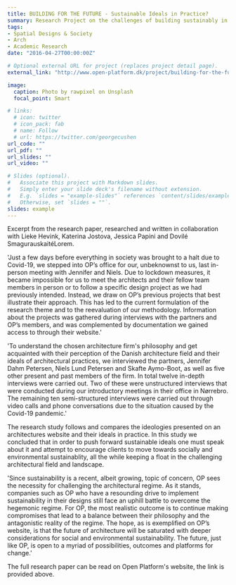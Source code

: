 ```yaml
---
title: BUILDING FOR THE FUTURE - Sustainable Ideals in Practice? 
summary: Research Project on the challenges of building sustainably in Denmark 
tags:
- Spatial Designs & Society
- Arch
- Academic Research
date: "2016-04-27T00:00:00Z"

# Optional external URL for project (replaces project detail page).
external_link: "http://www.open-platform.dk/project/building-for-the-future"

image:
  caption: Photo by rawpixel on Unsplash
  focal_point: Smart

# links:
  # icon: twitter
  # icon_pack: fab
  # name: Follow
  # url: https://twitter.com/georgecushen
url_code: ""
url_pdf: ""
url_slides: ""
url_video: ""

# Slides (optional).
#   Associate this project with Markdown slides.
#   Simply enter your slide deck's filename without extension.
#   E.g. `slides = "example-slides"` references `content/slides/example-slides.md`.
#   Otherwise, set `slides = ""`.
slides: example
---
```


Excerpt from the research paper, researched and written in collaboration with Lieke Hevink, Katerina Jostova, Jessica Papini and Dovilé SmagurauskaitéLorem. 

'Just a few days before everything in society was brought to a halt due to Covid-19, we stepped into OP’s office for our, unbeknownst to us, last in-person meeting with Jennifer and Niels. Due to lockdown measures, it became impossible for us to meet the architects and their fellow team members in person or to follow a specific design project as we had previously intended. Instead, we draw on OP’s previous projects that best illustrate their approach. This has led to the current formulation of the research theme and to the reevaluation of our methodology. Information about the projects was gathered during interviews with the partners and OP’s members, and was complemented by documentation we gained access to through their website.'

'To understand the chosen architecture firm's philosophy and get acquainted with their perception of the Danish architecture field and their ideals of architectural practices, we interviewed the partners, Jennifer Dahm Petersen, Niels Lund Petersen and Skafte Aymo-Boot, as well as five other present and past members of the firm. In total twelve in-depth interviews were carried out. Two of these were unstructured interviews that were conducted during our introductory meetings in their office in Nørrebro. The remaining ten semi-structured interviews were carried out through video calls and phone conversations due to the situation caused by the Covid-19 pandemic.'

The research study follows and compares the ideologies presented on an architectures website and their ideals in practice. In this study we concluded that in order to push forward sustainable ideals one must speak about it and attempt to encourage clients to move towards socially and environmental sustainablity, all the while keeping a float in the challenging architectural field and landscape. 

'Since sustainability is a recent, albeit growing, topic of concern, OP sees the necessity for challenging the architectural regime. As it stands, companies such as OP who have a resounding drive to implement sustainability in their designs still face an uphill battle to overcome the hegemonic regime. For OP, the most realistic outcome is to continue making compromises that lead to a balance between their philosophy and the antagonistic reality of the regime. The hope, as is exemplified on OP’s website, is that the future of architecture will be saturated with deeper considerations for social and environmental sustainability. The future, just like OP, is open to a myriad of possibilities, outcomes and platforms for change.' 

The full research paper can be read on Open Platform's website, the link is provided above.
